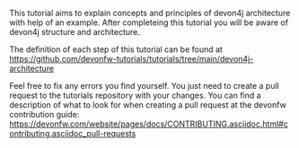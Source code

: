 This tutorial aims to explain concepts and principles of devon4j architecture with help of an example.
After completeing this tutorial you will be aware of devon4j structure and architecture. 




The definition of each step of this tutorial can be found at https://github.com/devonfw-tutorials/tutorials/tree/main/devon4j-architecture

Feel free to fix any errors you find yourself. You just need to create a pull request to the tutorials repository with your changes.
You can find a description of what to look for when creating a pull request at the devonfw contribution guide: https://devonfw.com/website/pages/docs/CONTRIBUTING.asciidoc.html#contributing.asciidoc_pull-requests
